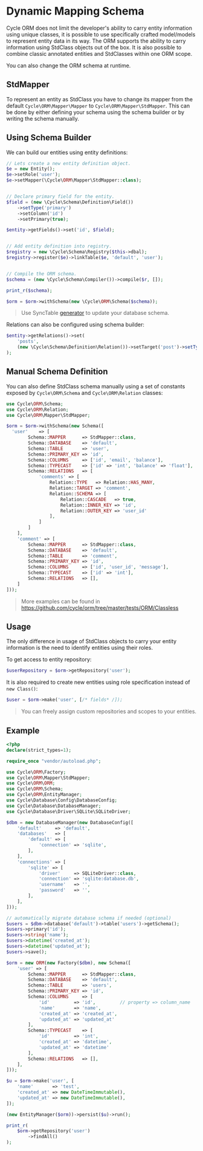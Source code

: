 # Dynamic Mapping Schema
Cycle ORM does not limit the developer's ability to carry entity information using unique classes, it is possible to use specifically crafted model/models to represent entity data in its way. The ORM supports the ability to carry information using StdClass objects out of the box. It is also possible to combine classic annotated entities and StdClasses within one ORM scope.

You can also change the ORM schema at runtime.

## StdMapper
To represent an entity as StdClass you have to change its mapper from the default `Cycle\ORM\Mapper\Mapper` to `Cycle\ORM\Mapper\StdMapper`.
This can be done by either defining your schema using the schema builder or by writing the schema manually.

## Using Schema Builder
We can build our entities using entity definitions:

```php
// Lets create a new entity definition object.
$e = new Entity();
$e->setRole('user');
$e->setMapper(\Cycle\ORM\Mapper\StdMapper::class);


// Declare primary field for the entity.
$field = (new \Cycle\Schema\Definition\Field())
    ->setType('primary')
    ->setColumn('id')
    ->setPrimary(true);

$entity->getFields()->set('id', $field);


// Add entity definition into registry.
$registry = new \Cycle\Schema\Registry($this->dbal);
$registry->register($e)->linkTable($e, 'default', 'user');


// Compile the ORM schema.
$schema = (new \Cycle\Schema\Compiler())->compile($r, []);

print_r($schema);

$orm = $orm->withSchema(new \Cycle\ORM\Schema($schema));
```

> Use SyncTable [generator](/docs/en/advanced/schema-builder.md) to update your database schema.

Relations can also be configured using schema builder:

```php
$entity->getRelations()->set(
    'posts',
    (new \Cycle\Schema\Definition\Relation())->setTarget('post')->setType('hasMany')
);
```

## Manual Schema Definition
You can also define StdClass schema manually using a set of constants exposed by `Cycle\ORM\Schema` and `Cycle\ORM\Relation` classes:

```php
use Cycle\ORM\Schema;
use Cycle\ORM\Relation;
use Cycle\ORM\Mapper\StdMapper;

$orm = $orm->withSchema(new Schema([
  'user'    => [
        Schema::MAPPER      => StdMapper::class,
        Schema::DATABASE    => 'default',
        Schema::TABLE       => 'user',
        Schema::PRIMARY_KEY => 'id',
        Schema::COLUMNS     => ['id', 'email', 'balance'],
        Schema::TYPECAST    => ['id' => 'int', 'balance' => 'float'],
        Schema::RELATIONS   => [
            'comments' => [
                Relation::TYPE   => Relation::HAS_MANY,
                Relation::TARGET => 'comment',
                Relation::SCHEMA => [
                    Relation::CASCADE   => true,
                    Relation::INNER_KEY => 'id',
                    Relation::OUTER_KEY => 'user_id'
                ],
            ]
        ]
    ],
    'comment' => [
        Schema::MAPPER      => StdMapper::class,
        Schema::DATABASE    => 'default',
        Schema::TABLE       => 'comment',
        Schema::PRIMARY_KEY => 'id',
        Schema::COLUMNS     => ['id', 'user_id', 'message'],
        Schema::TYPECAST    => ['id' => 'int'],
        Schema::RELATIONS   => [],
    ]
]));
```

> More examples can be found in https://github.com/cycle/orm/tree/master/tests/ORM/Classless

## Usage
The only difference in usage of StdClass objects to carry your entity information is the need to identify entities using their roles.

To get access to entity repository:

```php
$userRepository = $orm->getRepository('user');
```

It is also required to create new entities using role specification instead of `new Class()`:

```php
$user = $orm->make('user', [/* fields* /]);
```

> You can freely assign custom repositories and scopes to your entities.

## Example
```php
<?php
declare(strict_types=1);

require_once "vendor/autoload.php";

use Cycle\ORM\Factory;
use Cycle\ORM\Mapper\StdMapper;
use Cycle\ORM\ORM;
use Cycle\ORM\Schema;
use Cycle\ORM\EntityManager;
use Cycle\Database\Config\DatabaseConfig;
use Cycle\Database\DatabaseManager;
use Cycle\Database\Driver\SQLite\SQLiteDriver;

$dbm = new DatabaseManager(new DatabaseConfig([
    'default'     => 'default',
    'databases'   => [
        'default' => [
            'connection' => 'sqlite',
        ],
    ],
    'connections' => [
        'sqlite' => [
            'driver'     => SQLiteDriver::class,
            'connection' => 'sqlite:database.db',
            'username'   => '',
            'password'   => '',
        ],
    ],
]));

// automatically migrate database schema if needed (optional)
$users = $dbm->database('default')->table('users')->getSchema();
$users->primary('id');
$users->string('name');
$users->datetime('created_at');
$users->datetime('updated_at');
$users->save();

$orm = new ORM(new Factory($dbm), new Schema([
    'user' => [
        Schema::MAPPER      => StdMapper::class,
        Schema::DATABASE    => 'default',
        Schema::TABLE       => 'users',
        Schema::PRIMARY_KEY => 'id',
        Schema::COLUMNS     => [
            'id'         => 'id',         // property => column_name
            'name'       => 'name',
            'created_at' => 'created_at',
            'updated_at' => 'updated_at'
        ],
        Schema::TYPECAST    => [
            'id'         => 'int',
            'created_at' => 'datetime',
            'updated_at' => 'datetime'
        ],
        Schema::RELATIONS   => [],
    ],
]));

$u = $orm->make('user', [
    'name'       => 'test',
    'created_at' => new DateTimeImmutable(),
    'updated_at' => new DateTimeImmutable(),
]);

(new EntityManager($orm))->persist($u)->run();

print_r(
    $orm->getRepository('user')
        ->findAll()
);
```
